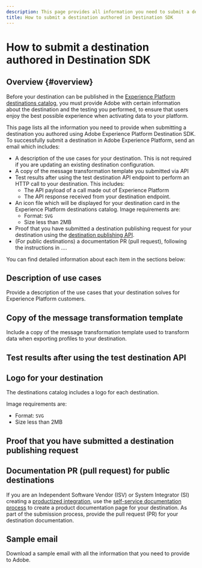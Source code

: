 ```yaml
---
description: This page provides all information you need to submit a destination authored using Destination SDK.
title: How to submit a destination authored in Destination SDK
---
```

# How to submit a destination authored in Destination SDK

## Overview {#overview}

Before your destination can be published in the [Experience Platform destinations catalog](/help/destinations/catalog/overview.md), you must provide Adobe with certain information about the destination and the testing you performed, to ensure that users enjoy the best possible experience when activating data to your platform.

This page lists all the information you need to provide when submitting a destination you authored using Adobe Experience Platform Destination SDK. To successfully submit a destination in Adobe Experience Platform, send an email which includes:

* A description of the use cases for your destination. This is not required if you are updating an existing destination configuration.
* A copy of the message transformation template you submitted via API
* Test results after using the test destination API endpoint to perform an HTTP call to your destination. This includes:
  * The API payload of a call made out of Experience Platform
  * The API response received from your destination endpoint.
* An icon file which will be displayed for your destination card in the Experience Platform destinations catalog. Image requirements are:
  * Format: `SVG`
  * Size less than 2MB
* Proof that you have submitted a destination publishing request for your destination using the [destination publishing API](./destination-publish-api.md).
* (For public destinations) a documentation PR (pull request), following the instructions in ....

You can find detailed information about each item in the sections below:


## Description of use cases

Provide a description of the use cases that your destination solves for Experience Platform customers.

## Copy of the message transformation template

Include a copy of the message transformation template used to transform data when exporting profiles to your destination.

## Test results after using the test destination API

## Logo for your destination

The destinations catalog includes a logo for each destination. 

Image requirements are:
  * Format: `SVG`
  * Size less than 2MB

## Proof that you have submitted a destination publishing request

## Documentation PR (pull request) for public destinations

If you are an Independent Software Vendor (ISV) or System Integrator (SI) creating a [productized integration](./overview.md#productized-custom-integrations), use the [self-service documentation process](./docs-framework/documentation-instructions.md) to create a product documentation page for your destination. As part of the submission process, provide the pull request (PR) for your destination documentation.

## Sample email

Download a sample email with all the information that you need to provide to Adobe.